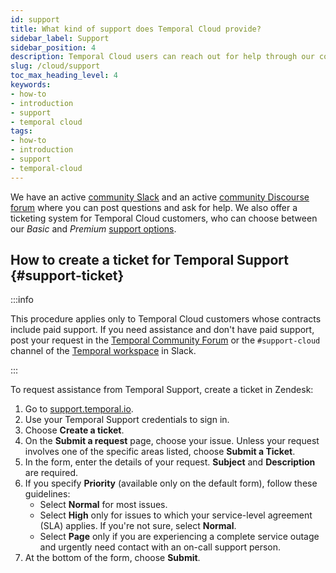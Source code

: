 ```yaml
---
id: support
title: What kind of support does Temporal Cloud provide?
sidebar_label: Support
sidebar_position: 4
description: Temporal Cloud users can reach out for help through our community Slack channel, or file a support ticket through Zendesk. 
slug: /cloud/support
toc_max_heading_level: 4
keywords:
- how-to
- introduction
- support
- temporal cloud
tags:
- how-to
- introduction
- support
- temporal-cloud
---
```


<!-- THIS FILE IS GENERATED. DO NOT EDIT THIS FILE DIRECTLY -->

We have an active [community Slack](https://temporalio.slack.com) and an active [community Discourse forum](https://community.temporal.io/) where you can post questions and ask for help.
We also offer a ticketing system for Temporal Cloud customers, who can choose between our _Basic_ and _Premium_ [support options](https://temporal.io/pricing).

## How to create a ticket for Temporal Support {#support-ticket}

:::info

This procedure applies only to Temporal Cloud customers whose contracts include paid support.
If you need assistance and don't have paid support, post your request in the [Temporal Community Forum](https://community.temporal.io) or the `#support-cloud` channel of the [Temporal workspace](https://t.mp/slack) in Slack.

:::

To request assistance from Temporal Support, create a ticket in Zendesk:

1. Go to [support.temporal.io](https://support.temporal.io/).
1. Use your Temporal Support credentials to sign in.
1. Choose **Create a ticket**.
1. On the **Submit a request** page, choose your issue.
   Unless your request involves one of the specific areas listed, choose **Submit a Ticket**.
1. In the form, enter the details of your request.
   **Subject** and **Description** are required.
1. If you specify **Priority** (available only on the default form), follow these guidelines:
   - Select **Normal** for most issues.
   - Select **High** only for issues to which your service-level agreement (SLA) applies.
     If you're not sure, select **Normal**.
   - Select **Page** only if you are experiencing a complete service outage and urgently need contact with an on-call support person.
1. At the bottom of the form, choose **Submit**.
